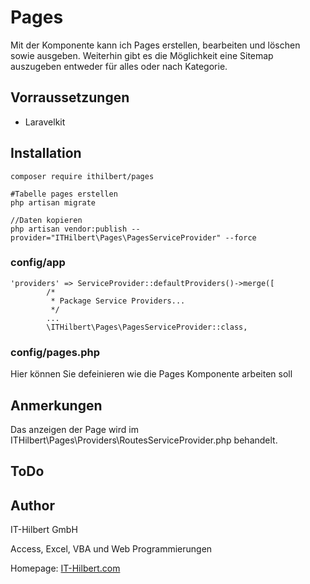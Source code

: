 # Pages
Mit der Komponente kann ich Pages erstellen, bearbeiten und löschen sowie ausgeben.
Weiterhin gibt es die Möglichkeit eine Sitemap auszugeben entweder für alles oder nach Kategorie.

## Vorraussetzungen 
- Laravelkit

## Installation
```
composer require ithilbert/pages

#Tabelle pages erstellen
php artisan migrate

//Daten kopieren
php artisan vendor:publish --provider="ITHilbert\Pages\PagesServiceProvider" --force
```

### config/app
```
'providers' => ServiceProvider::defaultProviders()->merge([
        /*
         * Package Service Providers...
         */
        ...
        \ITHilbert\Pages\PagesServiceProvider::class,
```

### config/pages.php
Hier können Sie defeinieren wie die Pages Komponente arbeiten soll


## Anmerkungen 
Das anzeigen der Page wird im ITHilbert\Pages\Providers\RoutesServiceProvider.php behandelt.

## ToDo


## Author
IT-Hilbert GmbH

Access, Excel, VBA und Web Programmierungen

Homepage: [IT-Hilbert.com](https://www.IT-Hilbert.com) 
